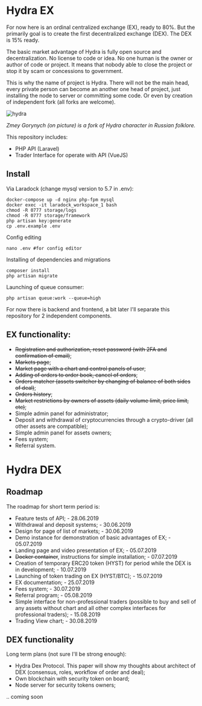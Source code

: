 # Hydra EX

For now here is an ordinal centralized exchange (EX), ready to 80%. But the primarily goal is to create
the first decentralized exchange (DEX). The DEX is 15% ready.

The basic market advantage of Hydra is fully open source and decentralization. No license
to code or idea. No one human is the owner or author of code or project. It means that nobody able
to close the project or stop it by scam or concessions to government. 

This is why the name of project is Hydra. There will not be the main head, every private person can become
an another one head of project, just installing the node to server or committing some code. Or even by
creation of independent fork (all forks are welcome). 

![hydra](https://user-images.githubusercontent.com/8104605/60806324-5cbe1d00-a18b-11e9-8412-e3af1bd91229.png)

_Zmey Gorynych (on picture) is a fork of Hydra character in Russian folklore._ 

This repository includes:

 * PHP API (Laravel)
 * Trader Interface for operate with API (VueJS)
 
## Install

Via Laradock (change mysql version to 5.7 in .env):

```
docker-compose up -d nginx php-fpm mysql
docker exec -it laradock_workspace_1 bash
chmod -R 0777 storage/logs
chmod -R 0777 storage/framework
php artisan key:generate
cp .env.example .env
```

Config editing
```
nano .env #for config editor
```

Installing of dependencies and migrations

```
composer install
php artisan migrate
```

Launching of queue consumer:

``
php artisan queue:work --queue=high
``

For now there is backend and frontend, a bit later I'll separate this repository for 2 independent components.
 
## EX functionality:

 * ~~Registration and authorization, reset password (with 2FA and confirmation of email)~~;
 * ~~Markets page~~;
 * ~~Market page with a chart and control panels of user~~;
 * ~~Adding of orders to order book, cancel of orders~~;
 * ~~Orders matcher (assets switcher by changing of balance of both sides of deal)~~;
 * ~~Orders history~~;
 * ~~Market restrictions by owners of assets (daily volume limit, price limit, etc)~~;
 * Simple admin panel for administrator;
 * Deposit and withdrawal of cryptocurrencies through a crypto-driver (all other assets are compatible);
 * Simple admin panel for assets owners;
 * Fees system;
 * Referral system.
 
# Hydra DEX
 
## Roadmap 

The roadmap for short term period is:
 
 * Feature tests of API; - 28.06.2019
 * Withdrawal and deposit systems; - 30.06.2019
 * Design for page of list of markets; - 30.06.2019
 * Demo instance for demonstration of basic advantages of EX; - 05.07.2019
 * Landing page and video presentation of EX; - 05.07.2019
 * ~~Docker container~~, instructions for simple installation; - 07.07.2019
 * Creation of temporary ERC20 token (HYST) for period while the DEX is in development; - 10.07.2019 
 * Launching of token trading on EX (HYST/BTC); - 15.07.2019
 * EX documentation; - 25.07.2019
 * Fees system; - 30.07.2019
 * Referral program; - 05.08.2019
 * Simple interface for non-professional traders (possible to buy and sell of any assets without
 chart and all other complex interfaces for professional traders); - 15.08.2019
 * Trading View chart; - 30.08.2019
 
## DEX functionality

Long term plans (not sure I'll be strong enough):

 * Hydra Dex Protocol. This paper will show my thoughts about architect of DEX (consensus, roles, workflow of order and deal);
 * Own blockchain with security token on board;
 * Node server for security tokens owners;
 
 .. coming soon


